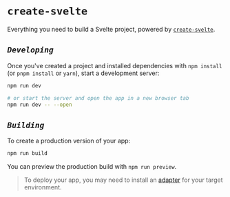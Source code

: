 # **`create-svelte`**

Everything you need to build a Svelte project, powered by [`create-svelte`](https://github.com/sveltejs/kit/tree/master/packages/create-svelte).

## *`Developing`*

Once you've created a project and installed dependencies with `npm install` (or `pnpm install` or `yarn`), start a development server:

```bash
npm run dev

# or start the server and open the app in a new browser tab
npm run dev -- --open
```

## *`Building`*

To create a production version of your app:

```bash
npm run build
```

You can preview the production build with `npm run preview`.

> To deploy your app, you may need to install an [adapter](https://kit.svelte.dev/docs/adapters) for your target environment.
